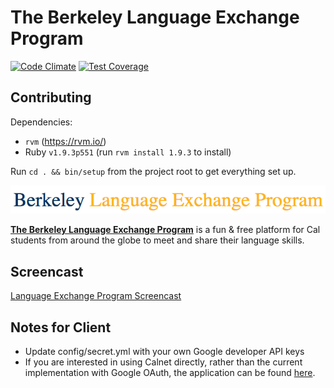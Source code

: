 The Berkeley Language Exchange Program
====
[![Code Climate](https://codeclimate.com/github/swchoi727/LEP/badges/gpa.svg)](https://codeclimate.com/github/swchoi727/LEP)
[![Test Coverage](https://travis-ci.org/swchoi727/LEP.svg?branch=master)](https://travis-ci.org/swchoi727/LEP)

## Contributing

Dependencies:
- `rvm` (https://rvm.io/)
- Ruby `v1.9.3p551` (run `rvm install 1.9.3` to install)

Run ```cd . && bin/setup``` from the project root to get everything set up.

<!-- ## The Berkeley Language Exchange Program -->
![lep](app/assets/images/banner.png "LEP Banner")

**[The Berkeley Language Exchange Program](http://slc.berkeley.edu/international-student-program)** is a fun & free platform for Cal students from around the globe to meet and share their language skills.


## Screencast
[Language Exchange Program Screencast](https://www.youtube.com/watch?v=Pg2d6p9Kftc)

## Notes for Client
* Update config/secret.yml with your own Google developer API keys
* If you are interested in using Calnet directly, rather than the current implementation with Google OAuth, the application can be found [here](https://wikihub.berkeley.edu/display/calnet/CalNet+Developer+Support).

<!-- ## License

![Creative Commons License](http://i.creativecommons.org/l/by/3.0/88x31.png)
This work is licensed under a [Creative Commons Attribution 3.0 Unported
License](http://creativecommons.org/licenses/by/3.0/deed.en_US) -->
